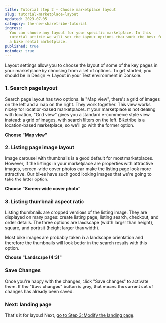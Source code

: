 ```yaml
---
title: Tutorial step 2 – Choose marketplace layout
slug: tutorial-marketplace-layout
updated: 2023-07-05
category: the-new-sharetribe-tutorial
ingress:
  You can choose any layout for your specific marketplace. In this
  tutorial article we will set the layout options that work the best for
  a bike rental marketplace.
published: true
noindex: true
---
```


Layout settings allow you to choose the layout of some of the key pages
in your marketplace by choosing from a set of options. To get started,
you should be in Design -> Layout in your Test environment in Console.

### 1. Search page layout

Search page layout has two options. In "Map view", there's a grid of
images on the left and a map on the right. They work together. This view
works nicely for location-based marketplaces. If your marketplace is not
dealing with location, "Grid view" gives you a standard e-commerce style
view instead: a grid of images, with search filters on the left.
Biketribe is a location-based marketplace, so we'll go with the former
option.

**Choose "Map view"**

### 2. Listing page image layout

Image carousel with thumbnails is a good default for most marketplaces.
However, if the listings in your marketplace are properties with
attractive images, screen-wide cover photos can make the listing page
look more attractive. Our bikes have such good looking images that we're
going to take the latter option.

**Choose "Screen-wide cover photo"**

### 3. Listing thumbnail aspect ratio

Listing thumbnails are cropped versions of the listing image. They are
displayed on many pages: create listing page, listing search, checkout,
and order details. The three options are landscape (width larger than
height), square, and portrait (height larger than width).

Most bike images are probably taken in a landscape orientation and
therefore the thumbnails will look better in the search results with
this option.

**Choose "Landscape (4:3)"**

### Save Changes

Once you're happy with the changes, click "Save changes" to activate
them. If the "Save changes" button is grey, that means the current set
of changes has already been saved.

### Next: landing page

That's it for layout! Next,
[go to Step 3: Modify the landing page](/the-new-sharetribe/tutorial-landing-page/).
